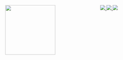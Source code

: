 <div align="center">
  <img style="float: left; width: 160px;" src="https://shugg.dev/images/fuzzmiser.gif"></img>
</div>

<div align="center">
  <!-- WEBSITE -->
  <a href="https://shugg.dev">
    <img src="https://img.shields.io/badge/website-EB9A20?style=for-the-badge&logoColor=black"></img>
  </a>
  <!-- LINKEDIN -->
  <a href="https://linkedin.com/in/connor-shugg">
    <img src="https://img.shields.io/badge/linkedin-%230077B5.svg?&style=for-the-badge&logo=linkedin&logoColor=white"></img>
  </a>
  <!-- EMAIL -->
  <a href="mailto:connor@shugg.dev">
    <img src="https://img.shields.io/badge/Tutanota-840010?style=for-the-badge&logo=Tutanota&logoColor=white"></img>
  </a>
</div>
